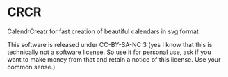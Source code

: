 CRCR
====

CalendrCreatr for fast creation of beautiful calendars in svg format

This software is released under CC-BY-SA-NC 3
(yes I know that this is technically not a software license. So use it for personal use, ask if you want to make money from that and retain a notice of this license. Use your common sense.)
